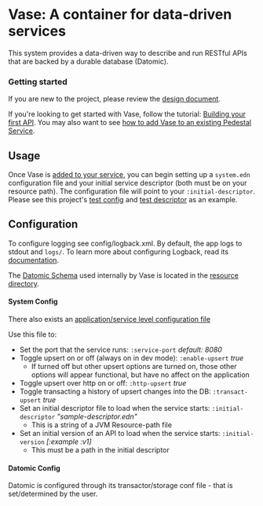 
Vase: A container for data-driven services
============================================

This system provides a data-driven way to describe and run RESTful APIs that
are backed by a durable database (Datomic).

### Getting started

If you are new to the project, please review the [design document](docs/design_doc.mkd).

If you're looking to get started with Vase, follow the tutorial: [Building your first API](docs/your_first_api.mkd).
You may also want to see [how to add Vase to an existing Pedestal Service](docs/adding_vase.mkd).


## Usage

Once Vase is [added to your service](docs/adding_vase.mkd), you can begin setting
up a `system.edn` configuration file and your initial service descriptor
(both must be on your resource path).  The configuration file will point to
your `:initial-descriptor`.  Please see this project's [test config](test/resources/system.edn)
and [test descriptor](test/resources/test_descriptor.edn) as an example.

## Configuration

To configure logging see config/logback.xml. By default, the app logs to stdout and `logs/`.
To learn more about configuring Logback, read its [documentation](http://logback.qos.ch/documentation.html).

The [Datomic Schema](http://docs.datomic.com/schema.html) used internally by Vase
is located in the [resource directory](./resources/schema.edn).

#### System Config

There also exists an [application/service level configuration file](./config/system.edn)

Use this file to:

 * Set the port that the service runs: `:service-port` *default: 8080*
 * Toggle upsert on or off (always on in dev mode): `:enable-upsert` *true*
   * If turned off but other upsert options are turned on, those other options will
     appear functional, but have no affect on the application
 * Toggle upsert over http on or off: `:http-upsert` *true*
 * Toggle transacting a history of upsert changes into the DB: `:transact-upsert` *true*
 * Set an initial descriptor file to load when the service starts: `:initial-descriptor` *"sample-descriptor.edn"*
   * This is a string of a JVM Resource-path file
 * Set an initial version of an API to load when the service starts: `:initial-version` *[:example :v1]*
   * This must be a path in the initial descriptor

#### Datomic Config

Datomic is configured through its transactor/storage conf file - that is set/determined by the user.


